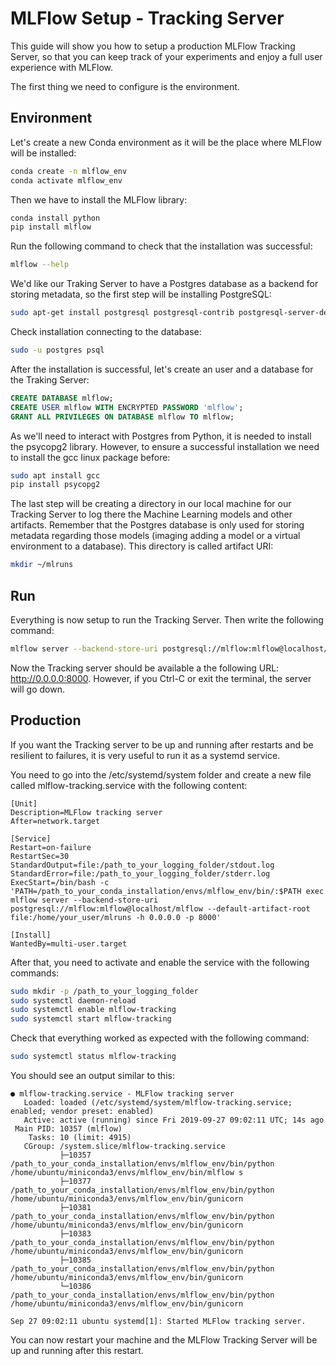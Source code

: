 # MLFlow Setup - Tracking Server

This guide will show you how to setup a production MLFlow Tracking Server, so
that you can keep track of your experiments and enjoy a full user
experience with MLFlow.

The first thing we need to configure is the environment.

## Environment

Let's create a new Conda environment as it will be the place where MLFlow
will be installed:

```bash
conda create -n mlflow_env
conda activate mlflow_env
```

Then we have to install the MLFlow library:

```bash
conda install python
pip install mlflow
```

Run the following command to check that the installation was successful:

```bash
mlflow --help
```

We'd like our Traking Server to have a Postgres database as a backend for
storing metadata, so the first step will be installing PostgreSQL:

```bash
sudo apt-get install postgresql postgresql-contrib postgresql-server-dev-all
```

Check installation connecting to the database:

```bash
sudo -u postgres psql
```

After the installation is successful, let's create an user and a database
for the Traking Server:

```sql
CREATE DATABASE mlflow;
CREATE USER mlflow WITH ENCRYPTED PASSWORD 'mlflow';
GRANT ALL PRIVILEGES ON DATABASE mlflow TO mlflow;
```

As we'll need to interact with Postgres from Python, it is needed to install
the psycopg2 library. However, to ensure a successful installation we need 
to install the gcc linux package before:

```bash
sudo apt install gcc
pip install psycopg2
```

The last step will be creating a directory in our local machine for our 
Tracking Server to log there the Machine Learning models and other artifacts.
Remember that the Postgres database is only used for storing metadata
regarding those models (imaging adding a model or a virtual environment
to a database). This directory is called artifact URI:

 ```bash
mkdir ~/mlruns
```

## Run

Everything is now setup to run the Tracking Server. Then write the following
command:

```bash
mlflow server --backend-store-uri postgresql://mlflow:mlflow@localhost/mlflow --default-artifact-root file:/home/your_user/mlruns -h 0.0.0.0 -p 8000
```

Now the Tracking server should be available a the following URL: 
http://0.0.0.0:8000. However, if you Ctrl-C or exit the terminal, the
server will go down.

## Production

If you want the Tracking server to be up and running after restarts and 
be resilient to failures, it is very useful to run it as a systemd service.

You need to go into the /etc/systemd/system folder and create a new file called
mlflow-tracking.service with the following content:
 
```
[Unit]
Description=MLFlow tracking server
After=network.target

[Service]
Restart=on-failure
RestartSec=30
StandardOutput=file:/path_to_your_logging_folder/stdout.log
StandardError=file:/path_to_your_logging_folder/stderr.log
ExecStart=/bin/bash -c 'PATH=/path_to_your_conda_installation/envs/mlflow_env/bin/:$PATH exec mlflow server --backend-store-uri postgresql://mlflow:mlflow@localhost/mlflow --default-artifact-root file:/home/your_user/mlruns -h 0.0.0.0 -p 8000'

[Install]
WantedBy=multi-user.target
```

After that, you need to activate and enable the service with the following
commands:

```bash
sudo mkdir -p /path_to_your_logging_folder
sudo systemctl daemon-reload
sudo systemctl enable mlflow-tracking
sudo systemctl start mlflow-tracking
```

Check that everything worked as expected with the following command:

```bash
sudo systemctl status mlflow-tracking
```

You should see an output similar to this:

```
● mlflow-tracking.service - MLFlow tracking server
   Loaded: loaded (/etc/systemd/system/mlflow-tracking.service; enabled; vendor preset: enabled)
   Active: active (running) since Fri 2019-09-27 09:02:11 UTC; 14s ago
 Main PID: 10357 (mlflow)
    Tasks: 10 (limit: 4915)
   CGroup: /system.slice/mlflow-tracking.service
           ├─10357 /path_to_your_conda_installation/envs/mlflow_env/bin/python /home/ubuntu/miniconda3/envs/mlflow_env/bin/mlflow s
           ├─10377 /path_to_your_conda_installation/envs/mlflow_env/bin/python /home/ubuntu/miniconda3/envs/mlflow_env/bin/gunicorn
           ├─10381 /path_to_your_conda_installation/envs/mlflow_env/bin/python /home/ubuntu/miniconda3/envs/mlflow_env/bin/gunicorn
           ├─10383 /path_to_your_conda_installation/envs/mlflow_env/bin/python /home/ubuntu/miniconda3/envs/mlflow_env/bin/gunicorn
           ├─10385 /path_to_your_conda_installation/envs/mlflow_env/bin/python /home/ubuntu/miniconda3/envs/mlflow_env/bin/gunicorn
           └─10386 /path_to_your_conda_installation/envs/mlflow_env/bin/python /home/ubuntu/miniconda3/envs/mlflow_env/bin/gunicorn

Sep 27 09:02:11 ubuntu systemd[1]: Started MLFlow tracking server.
```
 
 You can now restart your machine and the MLFlow Tracking Server will be
 up and running after this restart.
 